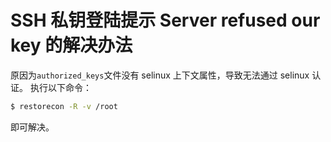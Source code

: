 # SSH 私钥登陆提示 Server refused our key 的解决办法

原因为`authorized_keys`文件没有 selinux 上下文属性，导致无法通过 selinux 认证。
执行以下命令：
```bash
$ restorecon -R -v /root
```
即可解决。
